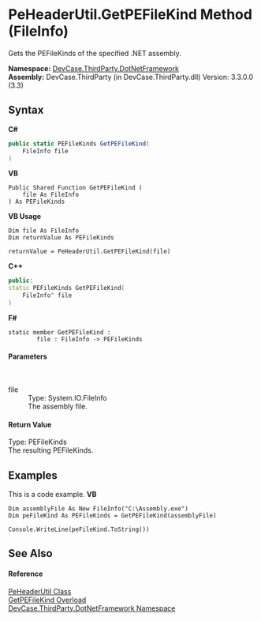 # PeHeaderUtil.GetPEFileKind Method (FileInfo)
 

Gets the PEFileKinds of the specified .NET assembly.

**Namespace:**&nbsp;<a href="N_DevCase_ThirdParty_DotNetFramework">DevCase.ThirdParty.DotNetFramework</a><br />**Assembly:**&nbsp;DevCase.ThirdParty (in DevCase.ThirdParty.dll) Version: 3.3.0.0 (3.3)

## Syntax

**C#**<br />
``` C#
public static PEFileKinds GetPEFileKind(
	FileInfo file
)
```

**VB**<br />
``` VB
Public Shared Function GetPEFileKind ( 
	file As FileInfo
) As PEFileKinds
```

**VB Usage**<br />
``` VB Usage
Dim file As FileInfo
Dim returnValue As PEFileKinds

returnValue = PeHeaderUtil.GetPEFileKind(file)
```

**C++**<br />
``` C++
public:
static PEFileKinds GetPEFileKind(
	FileInfo^ file
)
```

**F#**<br />
``` F#
static member GetPEFileKind : 
        file : FileInfo -> PEFileKinds 

```


#### Parameters
&nbsp;<dl><dt>file</dt><dd>Type: System.IO.FileInfo<br />The assembly file.</dd></dl>

#### Return Value
Type: PEFileKinds<br />The resulting PEFileKinds.

## Examples
This is a code example. 
**VB**<br />
``` VB
Dim assemblyFile As New FileInfo("C:\Assembly.exe")
Dim peFileKind As PEFileKinds = GetPEFileKind(assemblyFile)

Console.WriteLine(peFileKind.ToString())
```


## See Also


#### Reference
<a href="T_DevCase_ThirdParty_DotNetFramework_PeHeaderUtil">PeHeaderUtil Class</a><br /><a href="Overload_DevCase_ThirdParty_DotNetFramework_PeHeaderUtil_GetPEFileKind">GetPEFileKind Overload</a><br /><a href="N_DevCase_ThirdParty_DotNetFramework">DevCase.ThirdParty.DotNetFramework Namespace</a><br />